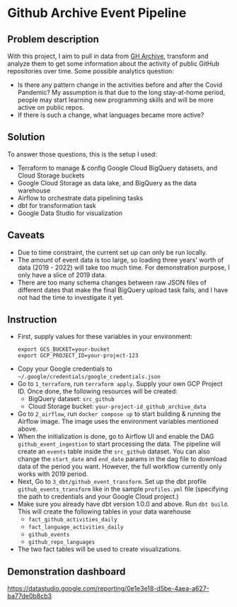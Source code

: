 # Github Archive Event Pipeline

## Problem description
With this project, I aim to pull in data from [GH Archive](https://www.gharchive.org/), transform and analyze them to get some information about the activity of public GitHub repositories over time. Some possible analytics question:
- Is there any pattern change in the activities before and after the Covid Pandemic? My assumption is that due to the long stay-at-home period, people may start learning new programming skills and will be more active on public repos.
- If there is such a change, what languages became more active?

## Solution
To answer those questions, this is the setup I used:
- Terraform to manage & config Google Cloud BigQuery datasets, and Cloud Storage buckets
- Google Cloud Storage as data lake, and BigQuery as the data warehouse
- Airflow to orchestrate data pipelining tasks
- dbt for transformation task
- Google Data Studio for visualization


## Caveats
- Due to time constraint, the current set up can only be run locally. 
- The amount of event data is too large, so loading three years' worth of data (2019 - 2022) will take too much time. For demonstration purpose, I only have a slice of 2019 data.
- There are too many schema changes between raw JSON files of different dates that make the final BigQuery upload task fails, and I have not had the time to investigate it yet.


## Instruction
- First, supply values for these variables in your environment:
    ```shell
    export GCS_BUCKET=your-bucket
    export GCP_PROJECT_ID=your-project-123
    ```
- Copy your Google credentials to `~/.google/credentials/google_credentials.json`
- Go to `1_terraform`, run `terraform apply`. Supply your own GCP Project ID. Once done, the following resources will be created:
    - BigQuery dataset: `src_github`
    - Cloud Storage bucket: `your-project-id_github_archive_data`
- Go to `2_airflow`, run `docker compose up` to start building & running the Airflow image. The image uses the environment variables mentioned above.
- When the initialization is done, go to Airflow UI and enable the DAG `github_event_ingestion` to start processing the data. The pipeline will create an `events` table inside the `src_github` dataset. You can also change the `start_date` and `end_date` params in the dag file to download data of the period you want. However, the full workflow currently only works with 2019 period.
- Next, Go to `3_dbt/github_event_transform`. Set up the dbt profile `github_events_transform` like in the sample `profiles.yml` file (specifying the path to credentials and your Google Cloud project.)
- Make sure you already have dbt version 1.0.0 and above. Run `dbt build`. This will create the following tables in your data warehouse
    - `fact_github_activities_daily`
    - `fact_language_activities_daily`
    - `github_events`
    - `github_repo_languages` 
- The two fact tables will be used to create visualizations.


## Demonstration dashboard
https://datastudio.google.com/reporting/0e1e3e18-d5be-4aea-a627-ba77de0b8cb3